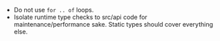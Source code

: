 - Do not use `for .. of` loops.
- Isolate runtime type checks to src/api code for maintenance/performance sake. Static types should cover everything else.
